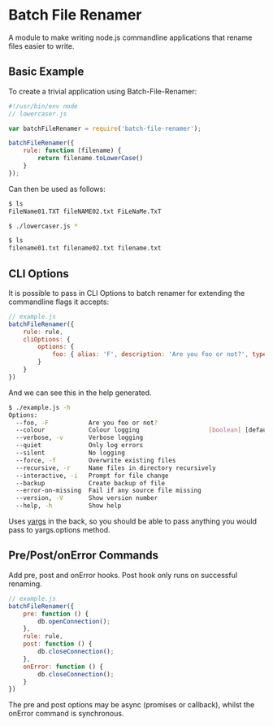 Batch File Renamer
==================

A module to make writing node.js commandline applications that rename files
easier to write.

Basic Example
-------------

To create a trivial application using Batch-File-Renamer:

```js
#!/usr/bin/env node
// lowercaser.js

var batchFileRenamer = require('batch-file-renamer');

batchFileRenamer({
    rule: function (filename) {
        return filename.toLowerCase()
    }
});
```

Can then be used as follows:

```sh
$ ls
FileName01.TXT fileNAME02.txt FiLeNaMe.TxT

$ ./lowercaser.js *

$ ls
filename01.txt filename02.txt filename.txt
```

CLI Options
-----------

It is possible to pass in CLI Options to batch renamer for extending the
commandline flags it accepts:

```js
// example.js
batchFileRenamer({
    rule: rule,
    cliOptions: {
        options: {
            foo: { alias: 'F', description: 'Are you foo or not?', type: 'boolean' }
        }
    }
})
```

And we can see this in the help generated.

```sh
$ ./example.js -h
Options:
  --foo, -F           Are you foo or not?                              [boolean]
  --colour            Colour logging                   [boolean] [default: true]
  --verbose, -v       Verbose logging                                  [boolean]
  --quiet             Only log errors                                  [boolean]
  --silent            No logging                                       [boolean]
  --force, -f         Overwrite existing files                         [boolean]
  --recursive, -r     Name files in directory recursively              [boolean]
  --interactive, -i   Prompt for file change                           [boolean]
  --backup            Create backup of file                            [boolean]
  --error-on-missing  Fail if any source file missing                  [boolean]
  --version, -V       Show version number                              [boolean]
  --help, -h          Show help                                        [boolean]
```

Uses [yargs](https://github.com/yargs/yargs) in the back, so you should be able
to pass anything you would pass to yargs.options method.


Pre/Post/onError Commands
-------------------------

Add pre, post and onError hooks. Post hook only runs on successful
renaming.

```js
// example.js
batchFileRenamer({
    pre: function () {
        db.openConnection();
    },
    rule: rule,
    post: function () {
        db.closeConnection();
    },
    onError: function () {
        db.closeConnection();
    }
})
```

The pre and post options may be async (promises or callback), whilst the onError
command is synchronous.
